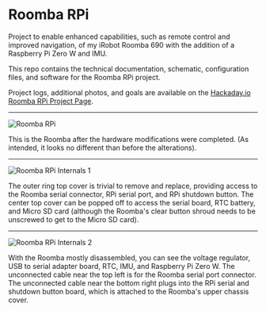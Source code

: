 # Roomba RPi #

Project to enable enhanced capabilities, such as remote control and improved navigation, of my iRobot Roomba 690 with the addition of a Raspberry Pi Zero W and IMU.

This repo contains the technical documentation, schematic, configuration files, and software for the Roomba RPi project.

Project logs, additional photos, and goals are available on the [Hackaday.io Roomba RPi Project Page](https://hackaday.io/project/178565-roomba-rpi).

---

![Roomba RPi](https://cdn.hackaday.io/images/3599631617161680999.jpg "Roomba RPi")

This is the Roomba after the hardware modifications were completed. (As intended, it looks no different than before the alterations).

---

![Roomba RPi Internals 1](https://cdn.hackaday.io/images/8201331617161814883.jpg "Roomba RPi Internals 1")

The outer ring top cover is trivial to remove and replace, providing access to the Roomba serial connector, RPi serial port, and RPi shutdown button. The center top cover can be popped off to access the serial board, RTC battery, and Micro SD card (although the Roomba's clear button shroud needs to be unscrewed to get to the Micro SD card).

---

![Roomba RPi Internals 2](https://cdn.hackaday.io/images/435191617161771995.jpg "Roomba RPi Internals 2")

With the Roomba mostly disassembled, you can see the voltage regulator, USB to serial adapter board, RTC, IMU, and Raspberry Pi Zero W. The unconnected cable near the top left is for the Roomba serial port connector. The unconnected cable near the bottom right plugs into the RPi serial and shutdown button board, which is attached to the Roomba's upper chassis cover.
